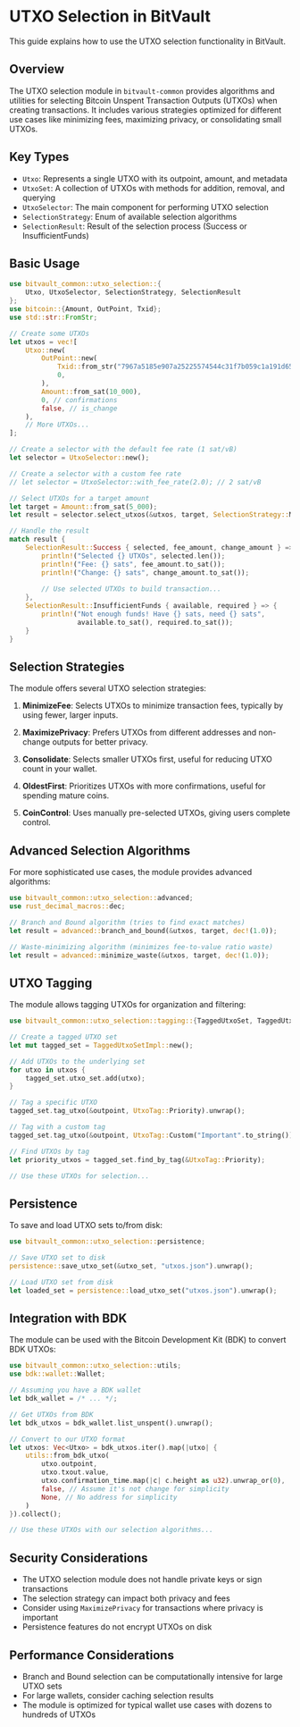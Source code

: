 # UTXO Selection in BitVault

This guide explains how to use the UTXO selection functionality in BitVault.

## Overview

The UTXO selection module in `bitvault-common` provides algorithms and utilities for selecting Bitcoin Unspent Transaction Outputs (UTXOs) when creating transactions. It includes various strategies optimized for different use cases like minimizing fees, maximizing privacy, or consolidating small UTXOs.

## Key Types

- `Utxo`: Represents a single UTXO with its outpoint, amount, and metadata
- `UtxoSet`: A collection of UTXOs with methods for addition, removal, and querying
- `UtxoSelector`: The main component for performing UTXO selection
- `SelectionStrategy`: Enum of available selection algorithms
- `SelectionResult`: Result of the selection process (Success or InsufficientFunds)

## Basic Usage

```rust
use bitvault_common::utxo_selection::{
    Utxo, UtxoSelector, SelectionStrategy, SelectionResult
};
use bitcoin::{Amount, OutPoint, Txid};
use std::str::FromStr;

// Create some UTXOs
let utxos = vec![
    Utxo::new(
        OutPoint::new(
            Txid::from_str("7967a5185e907a25225574544c31f7b059c1a191d65b53dcc1554d339c4f9efc").unwrap(),
            0,
        ),
        Amount::from_sat(10_000),
        0, // confirmations
        false, // is_change
    ),
    // More UTXOs...
];

// Create a selector with the default fee rate (1 sat/vB)
let selector = UtxoSelector::new();

// Create a selector with a custom fee rate
// let selector = UtxoSelector::with_fee_rate(2.0); // 2 sat/vB

// Select UTXOs for a target amount
let target = Amount::from_sat(5_000);
let result = selector.select_utxos(&utxos, target, SelectionStrategy::MinimizeFee);

// Handle the result
match result {
    SelectionResult::Success { selected, fee_amount, change_amount } => {
        println!("Selected {} UTXOs", selected.len());
        println!("Fee: {} sats", fee_amount.to_sat());
        println!("Change: {} sats", change_amount.to_sat());
        
        // Use selected UTXOs to build transaction...
    },
    SelectionResult::InsufficientFunds { available, required } => {
        println!("Not enough funds! Have {} sats, need {} sats", 
                 available.to_sat(), required.to_sat());
    }
}
```

## Selection Strategies

The module offers several UTXO selection strategies:

1. **MinimizeFee**: Selects UTXOs to minimize transaction fees, typically by using fewer, larger inputs.

2. **MaximizePrivacy**: Prefers UTXOs from different addresses and non-change outputs for better privacy.

3. **Consolidate**: Selects smaller UTXOs first, useful for reducing UTXO count in your wallet.

4. **OldestFirst**: Prioritizes UTXOs with more confirmations, useful for spending mature coins.

5. **CoinControl**: Uses manually pre-selected UTXOs, giving users complete control.

## Advanced Selection Algorithms

For more sophisticated use cases, the module provides advanced algorithms:

```rust
use bitvault_common::utxo_selection::advanced;
use rust_decimal_macros::dec;

// Branch and Bound algorithm (tries to find exact matches)
let result = advanced::branch_and_bound(&utxos, target, dec!(1.0));

// Waste-minimizing algorithm (minimizes fee-to-value ratio waste)
let result = advanced::minimize_waste(&utxos, target, dec!(1.0));
```

## UTXO Tagging

The module allows tagging UTXOs for organization and filtering:

```rust
use bitvault_common::utxo_selection::tagging::{TaggedUtxoSet, TaggedUtxoSetImpl, UtxoTag};

// Create a tagged UTXO set
let mut tagged_set = TaggedUtxoSetImpl::new();

// Add UTXOs to the underlying set
for utxo in utxos {
    tagged_set.utxo_set.add(utxo);
}

// Tag a specific UTXO
tagged_set.tag_utxo(&outpoint, UtxoTag::Priority).unwrap();

// Tag with a custom tag
tagged_set.tag_utxo(&outpoint, UtxoTag::Custom("Important".to_string())).unwrap();

// Find UTXOs by tag
let priority_utxos = tagged_set.find_by_tag(&UtxoTag::Priority);

// Use these UTXOs for selection...
```

## Persistence

To save and load UTXO sets to/from disk:

```rust
use bitvault_common::utxo_selection::persistence;

// Save UTXO set to disk
persistence::save_utxo_set(&utxo_set, "utxos.json").unwrap();

// Load UTXO set from disk
let loaded_set = persistence::load_utxo_set("utxos.json").unwrap();
```

## Integration with BDK

The module can be used with the Bitcoin Development Kit (BDK) to convert BDK UTXOs:

```rust
use bitvault_common::utxo_selection::utils;
use bdk::wallet::Wallet;

// Assuming you have a BDK wallet
let bdk_wallet = /* ... */;

// Get UTXOs from BDK
let bdk_utxos = bdk_wallet.list_unspent().unwrap();

// Convert to our UTXO format
let utxos: Vec<Utxo> = bdk_utxos.iter().map(|utxo| {
    utils::from_bdk_utxo(
        utxo.outpoint,
        utxo.txout.value,
        utxo.confirmation_time.map(|c| c.height as u32).unwrap_or(0),
        false, // Assume it's not change for simplicity
        None, // No address for simplicity
    )
}).collect();

// Use these UTXOs with our selection algorithms...
```

## Security Considerations

- The UTXO selection module does not handle private keys or sign transactions
- The selection strategy can impact both privacy and fees
- Consider using `MaximizePrivacy` for transactions where privacy is important
- Persistence features do not encrypt UTXOs on disk

## Performance Considerations

- Branch and Bound selection can be computationally intensive for large UTXO sets
- For large wallets, consider caching selection results
- The module is optimized for typical wallet use cases with dozens to hundreds of UTXOs 
